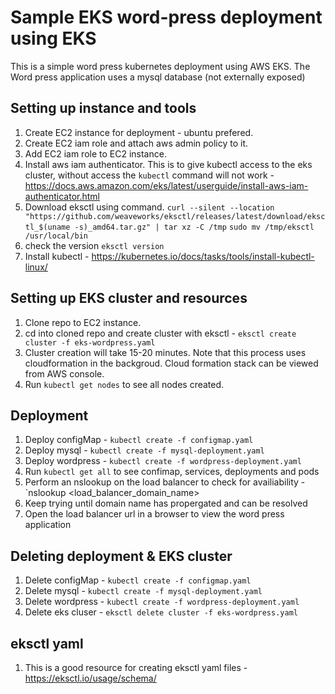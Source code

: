 # Sample EKS word-press deployment using EKS
This is a simple word press kubernetes deployment using AWS EKS. The Word press application uses a mysql database (not externally exposed)

## Setting up instance and tools
1. Create EC2 instance for deployment - ubuntu prefered.
2. Create EC2 iam role and attach aws admin policy to it.
3. Add EC2 iam role to EC2 instance.
4. Install aws iam authenticator. This is to give kubectl access to the eks cluster, without access the `kubectl` command will not work - https://docs.aws.amazon.com/eks/latest/userguide/install-aws-iam-authenticator.html
5. Download eksctl using command.
    `curl --silent --location "https://github.com/weaveworks/eksctl/releases/latest/download/eksctl_$(uname -s)_amd64.tar.gz" | tar xz -C /tmp`
    `sudo mv /tmp/eksctl /usr/local/bin`
6. check the version
    `eksctl version`
7. Install kubectl - https://kubernetes.io/docs/tasks/tools/install-kubectl-linux/

## Setting up EKS cluster and resources
1. Clone repo to EC2 instance.
2. cd into cloned repo and create cluster with eksctl - `eksctl create cluster -f eks-wordpress.yaml`
3. Cluster creation will take 15-20 minutes. Note that this process uses cloudformation in the backgroud. Cloud formation stack can be viewed from AWS console.
4. Run `kubectl get nodes` to see all nodes created.

## Deployment
1. Deploy configMap - `kubectl create -f configmap.yaml`
2. Deploy mysql - `kubectl create -f mysql-deployment.yaml`
3. Deploy wordpress - `kubectl create -f wordpress-deployment.yaml`
4. Run `kubectl get all` to see confimap, services, deployments and pods
5. Perform an nslookup on the load balancer to check for availiability - `nslookup <load_balancer_domain_name>
6. Keep trying until domain name has propergated and can be resolved
7. Open the load balancer url in a browser to view the word press application

## Deleting deployment & EKS cluster
1. Delete configMap - `kubectl create -f configmap.yaml`
2. Delete mysql - `kubectl create -f mysql-deployment.yaml`
3. Delete wordpress - `kubectl create -f wordpress-deployment.yaml`
4. Delete eks cluser - `eksctl delete cluster -f eks-wordpress.yaml`

## eksctl yaml
1. This is a good resource for creating eksctl yaml files - https://eksctl.io/usage/schema/
